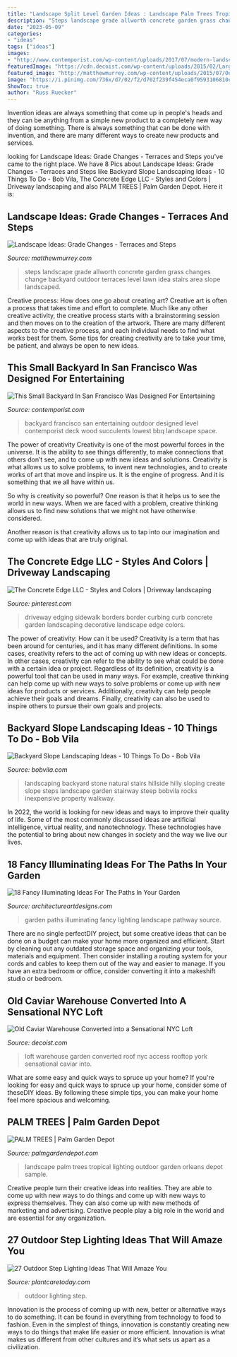 ```yaml
---
title: "Landscape Split Level Garden Ideas : Landscape Palm Trees Tropical Lighting Outdoor Garden Orleans Depot Sample"
description: "Steps landscape grade allworth concrete garden grass changes change backyard outdoor terraces level lawn idea stairs area slope landscaped"
date: "2023-05-09"
categories:
- "ideas"
tags: ["ideas"]
images:
- "http://www.contemporist.com/wp-content/uploads/2017/07/modern-landscape-design-backyard-firepit-240717-104-03-800x1067.jpg"
featuredImage: "https://cdn.decoist.com/wp-content/uploads/2015/02/Large-retractable-skylight-offers-access-to-the-roof-garden.jpg"
featured_image: "http://matthewmurrey.com/wp-content/uploads/2015/07/Outdoor-Steps-Grade-Change-Concrete-Steps-with-Grass-Allworth.jpg"
image: "https://i.pinimg.com/736x/d7/02/f2/d702f239f454eca0f9593106810c5fae--sidewalk-edging-driveway-edging.jpg"
ShowToc: true
author: "Russ Ruecker"
---
```



Invention ideas are always something that come up in people's heads and they can be anything from a simple new product to a completely new way of doing something. There is always something that can be done with invention, and there are many different ways to create new products and services.

	

		
looking for Landscape Ideas: Grade Changes - Terraces and Steps you've came to the right place. We have 8 Pics about Landscape Ideas: Grade Changes - Terraces and Steps like Backyard Slope Landscaping Ideas - 10 Things To Do - Bob Vila, The Concrete Edge LLC - Styles and Colors | Driveway landscaping and also PALM TREES | Palm Garden Depot. Here it is:
		
    
## Landscape Ideas: Grade Changes - Terraces And Steps

<img loading=lazy src="http://matthewmurrey.com/wp-content/uploads/2015/07/Outdoor-Steps-Grade-Change-Concrete-Steps-with-Grass-Allworth.jpg" onerror="this.onerror=null;this.src='https://tse1.mm.bing.net/th?id=OIP.9YWdxoL8r-DfQzQG1lVotgHaE3&amp;pid=15.1';" alt="Landscape Ideas: Grade Changes - Terraces and Steps">

_Source: matthewmurrey.com_

>steps landscape grade allworth concrete garden grass changes change backyard outdoor terraces level lawn idea stairs area slope landscaped. 

	

Creative process: How does one go about creating art?
Creative art is often a process that takes time and effort to complete. Much like any other creative activity, the creative process starts with a brainstorming session and then moves on to the creation of the artwork. There are many different aspects to the creative process, and each individual needs to find what works best for them. Some tips for creating creativity are to take your time, be patient, and always be open to new ideas.

    
## This Small Backyard In San Francisco Was Designed For Entertaining

<img loading=lazy src="http://www.contemporist.com/wp-content/uploads/2017/07/modern-landscape-design-backyard-firepit-240717-104-03-800x1067.jpg" onerror="this.onerror=null;this.src='https://tse1.mm.bing.net/th?id=OIP.MO5qWrybkNnKGphUIrLZcgHaJ4&amp;pid=15.1';" alt="This Small Backyard In San Francisco Was Designed For Entertaining">

_Source: contemporist.com_

>backyard francisco san entertaining outdoor designed level contemporist deck wood succulents lowest bbq landscape space. 

	

The power of creativity
Creativity is one of the most powerful forces in the universe. It is the ability to see things differently, to make connections that others don’t see, and to come up with new ideas and solutions.
Creativity is what allows us to solve problems, to invent new technologies, and to create works of art that move and inspire us. It is the engine of progress. And it is something that we all have within us.

So why is creativity so powerful? One reason is that it helps us to see the world in new ways. When we are faced with a problem, creative thinking allows us to find new solutions that we might not have otherwise considered.

Another reason is that creativity allows us to tap into our imagination and come up with ideas that are truly original.

    
## The Concrete Edge LLC - Styles And Colors | Driveway Landscaping

<img loading=lazy src="https://i.pinimg.com/736x/d7/02/f2/d702f239f454eca0f9593106810c5fae--sidewalk-edging-driveway-edging.jpg" onerror="this.onerror=null;this.src='https://tse1.mm.bing.net/th?id=OIP.woqnLUMYyDpbZBnRaVrETwHaE7&amp;pid=15.1';" alt="The Concrete Edge LLC - Styles and Colors | Driveway landscaping">

_Source: pinterest.com_

>driveway edging sidewalk borders border curbing curb concrete garden landscaping decorative landscape edge colors. 

	

The power of creativity: How can it be used?
Creativity is a term that has been around for centuries, and it has many different definitions. In some cases, creativity refers to the act of coming up with new ideas or concepts. In other cases, creativity can refer to the ability to see what could be done with a certain idea or project. Regardless of its definition, creativity is a powerful tool that can be used in many ways. For example, creative thinking can help come up with new ways to solve problems or come up with new ideas for products or services. Additionally, creativity can help people achieve their goals and dreams. Finally, creativity can also be used to inspire others to pursue their own goals and projects.

    
## Backyard Slope Landscaping Ideas - 10 Things To Do - Bob Vila

<img loading=lazy src="https://s3-production.bobvila.com/slides/27710/original/Natural_Stone_Stairs.jpeg?1533304229" onerror="this.onerror=null;this.src='https://tse2.mm.bing.net/th?id=OIP.Qdl_GxMw_PV2JNIubPgiPgHaJ4&amp;pid=15.1';" alt="Backyard Slope Landscaping Ideas - 10 Things To Do - Bob Vila">

_Source: bobvila.com_

>landscaping backyard stone natural stairs hillside hilly sloping create slope steps landscape garden stairway steep bobvila rocks inexpensive property walkway. 

	

In 2022, the world is looking for new ideas and ways to improve their quality of life. Some of the most commonly discussed ideas are artificial intelligence, virtual reality, and nanotechnology. These technologies have the potential to bring about new changes in society and the way we live our lives.

    
## 18 Fancy Illuminating Ideas For The Paths In Your Garden

<img loading=lazy src="http://www.architectureartdesigns.com/wp-content/uploads/2016/07/12-11.jpg" onerror="this.onerror=null;this.src='https://tse1.mm.bing.net/th?id=OIP.O2y8Ed0vvpdgOsUteNRLngHaGV&amp;pid=15.1';" alt="18 Fancy Illuminating Ideas For The Paths In Your Garden">

_Source: architectureartdesigns.com_

>garden paths illuminating fancy lighting landscape pathway source. 

	

There are no single perfectDIY project, but some creative ideas that can be done on a budget can make your home more organized and efficient. Start by cleaning out any outdated storage space and organizing your tools, materials and equipment. Then consider installing a routing system for your cords and cables to keep them out of the way and easier to manage. If you have an extra bedroom or office, consider converting it into a makeshift studio or bedroom.

    
## Old Caviar Warehouse Converted Into A Sensational NYC Loft

<img loading=lazy src="https://cdn.decoist.com/wp-content/uploads/2015/02/Large-retractable-skylight-offers-access-to-the-roof-garden.jpg" onerror="this.onerror=null;this.src='https://tse4.mm.bing.net/th?id=OIP.J1vEw-r7mwp5SoIlEkv-LQHaLH&amp;pid=15.1';" alt="Old Caviar Warehouse Converted into a Sensational NYC Loft">

_Source: decoist.com_

>loft warehouse garden converted roof nyc access rooftop york sensational caviar into. 

	

What are some easy and quick ways to spruce up your home?
If you're looking for easy and quick ways to spruce up your home, consider some of theseDIY ideas. By following these simple tips, you can make your home feel more spacious and welcoming.

    
## PALM TREES | Palm Garden Depot

<img loading=lazy src="http://palmgardendepot.com/wp-content/gallery/palm-trees_1/6.jpg" onerror="this.onerror=null;this.src='https://tse3.mm.bing.net/th?id=OIP.Z7pIu0UDRgjP6U2RWyOQMQHaE9&amp;pid=15.1';" alt="PALM TREES | Palm Garden Depot">

_Source: palmgardendepot.com_

>landscape palm trees tropical lighting outdoor garden orleans depot sample. 

	

Creative people turn their creative ideas into realities. They are able to come up with new ways to do things and come up with new ways to express themselves. They can also come up with new methods of marketing and advertising. Creative people play a big role in the world and are essential for any organization.

    
## 27 Outdoor Step Lighting Ideas That Will Amaze You

<img loading=lazy src="https://plantcaretoday.com/wp-content/uploads/luminaire-extC3A9rieur-marches-jardin-original-718x943.jpeg" onerror="this.onerror=null;this.src='https://tse3.mm.bing.net/th?id=OIP.rwdGcgeYcVr0WT2DTbYAZwHaJu&amp;pid=15.1';" alt="27 Outdoor Step Lighting Ideas That Will Amaze You">

_Source: plantcaretoday.com_

>outdoor lighting step. 

	

Innovation is the process of coming up with new, better or alternative ways to do something. It can be found in everything from technology to food to fashion. Even in the simplest of things, innovation is constantly creating new ways to do things that make life easier or more efficient. Innovation is what makes us different from other cultures and it’s what sets us apart as a civilization.

